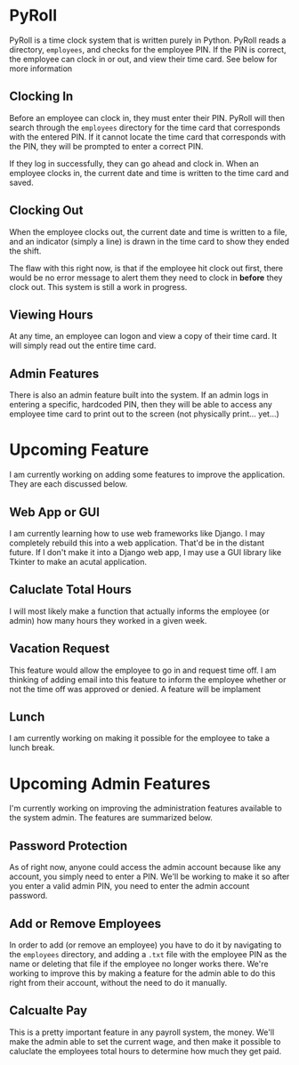 # PyRoll
PyRoll is a time clock system that is written purely in Python. PyRoll reads a directory, `employees`, and checks for the employee PIN. If the PIN is correct, the employee can clock in or out, and view their time card. See below for more information

## Clocking In
Before an employee can clock in, they must enter their PIN. PyRoll will then search through the `employees` directory for the time card that corresponds with the entered PIN. If it cannot locate the time card that corresponds with the PIN, they will be prompted to enter a correct PIN.

If they log in successfully, they can go ahead and clock in. When an employee clocks in, the current date and time is written to the time card and saved.

## Clocking Out
When the employee clocks out, the current date and time is written to a file, and an indicator (simply a line) is drawn in the time card to show they ended the shift.

The flaw with this right now, is that if the employee hit clock out first, there would be no error message to alert them they need to clock in <b>before</b> they clock out. This system is still a work in progress.

## Viewing Hours
At any time, an employee can logon and view a copy of their time card. It will simply read out the entire time card.

## Admin Features
There is also an admin feature built into the system. If an admin logs in entering a specific, hardcoded PIN, then they will be able to access any employee time card to print out to the screen (not physically print... yet...)

# Upcoming Feature
I am currently working on adding some features to improve the application. They are each discussed below.

## Web App or GUI
I am currently learning how to use web frameworks like Django. I may completely rebuild this into a web application. That'd be in the distant future. If I don't make it into a Django web app, I may use a GUI library like Tkinter to make an acutal application.

## Caluclate Total Hours
I will most likely make a function that actually informs the employee (or admin) how many hours they worked in a given week.

## Vacation Request
This feature would allow the employee to go in and request time off. I am thinking of adding email into this feature to inform the employee whether or not the time off was approved or denied. A feature will be implament

## Lunch
I am currently working on making it possible for the employee to take a lunch break.

# Upcoming Admin Features
I'm currently working on improving the administration features available to the system admin. The features are summarized below.

## Password Protection
As of right now, anyone could access the admin account because like any account, you simply need to enter a PIN. We'll be working to make it so after you enter a valid admin PIN, you need to enter the admin account password.

## Add or Remove Employees
In order to add (or remove an employee) you have to do it by navigating to the `employees` directory, and adding a `.txt` file with the employee PIN as the name or deleting that file if the employee no longer works there. We're working to improve this by making a feature for the admin able to do this right from their account, without the need to do it manually.

## Calcualte Pay
This is a pretty important feature in any payroll system, the money. We'll make the admin able to set the current wage, and then make it possible to caluclate the employees total hours to determine how much they get paid.
